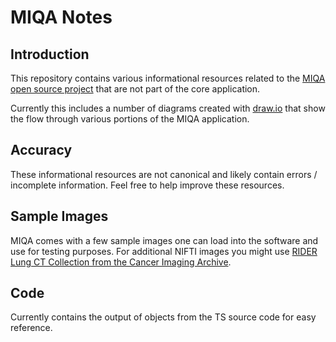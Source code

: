 # MIQA Notes

## Introduction
This repository contains various informational resources related to the [MIQA open source project](https://github.com/openimaging/miqa) that are not part of the core application.

Currently this includes a number of diagrams created with [draw.io](https://draw.io/) that show the flow through various portions of the MIQA application.

## Accuracy
These informational resources are not canonical and likely contain errors / incomplete information. Feel free to help improve these resources.

## Sample Images
MIQA comes with a few sample images one can load into the software and use for testing purposes. For additional NIFTI images you might use [RIDER Lung CT Collection from the Cancer Imaging Archive](https://wiki.cancerimagingarchive.net/display/Public/RIDER+Lung+CT).

## Code
Currently contains the output of objects from the TS source code for easy reference.